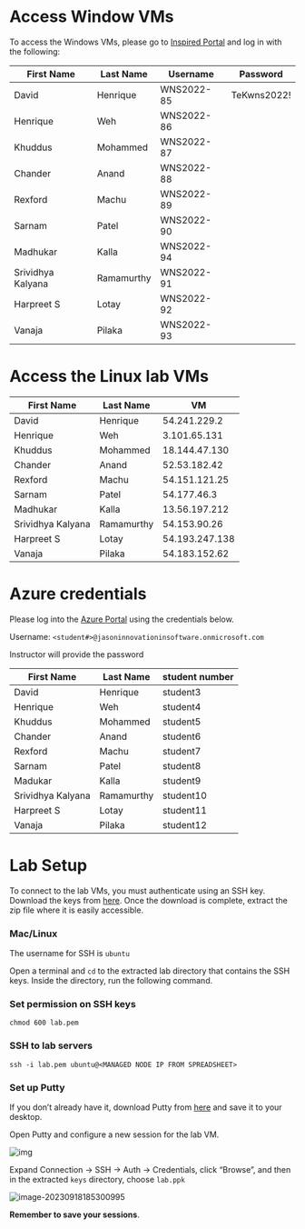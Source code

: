 # Access Window VMs
To access the Windows VMs, please go to [Inspired Portal](https://html.inspiredvlabs.com/) and log in with the following: 


| First Name        | Last Name  | Username   | Password    |
| ----------------- | ---------- | ---------- | ----------- |
| David             | Henrique   | WNS2022-85 | TeKwns2022! |
| Henrique          | Weh        | WNS2022-86 |             |
| Khuddus           | Mohammed   | WNS2022-87 |             |
| Chander           | Anand      | WNS2022-88 |             |
| Rexford           | Machu      | WNS2022-89 |             |
| Sarnam            | Patel      | WNS2022-90 |             |
| Madhukar          | Kalla      | WNS2022-94 |             |
| Srividhya Kalyana | Ramamurthy | WNS2022-91 |             |
| Harpreet S        | Lotay      | WNS2022-92 |             |
| Vanaja            | Pilaka     | WNS2022-93 |             |



# Access the Linux lab VMs

| First Name        | Last Name  | VM             |
| ----------------- | ---------- | -------------- |
| David             | Henrique   | 54.241.229.2   |
| Henrique          | Weh        | 3.101.65.131   |
| Khuddus           | Mohammed   | 18.144.47.130  |
| Chander           | Anand      | 52.53.182.42   |
| Rexford           | Machu      | 54.151.121.25  |
| Sarnam            | Patel      | 54.177.46.3    |
| Madhukar          | Kalla      | 13.56.197.212  |
| Srividhya Kalyana | Ramamurthy | 54.153.90.26   |
| Harpreet S        | Lotay      | 54.193.247.138 |
| Vanaja            | Pilaka     | 54.183.152.62  |

# Azure credentials
Please log into the [Azure Portal](http://portal.azure.com) using the credentials below. 

Username: `<student#>@jasoninnovationinsoftware.onmicrosoft.com`

Instructor will provide the password 

| First Name        | Last Name  | student number |
| ----------------- | ---------- | -------------- |
| David             | Henrique   | student3       |
| Henrique          | Weh        | student4       |
| Khuddus           | Mohammed   | student5       |
| Chander           | Anand      | student6       |
| Rexford           | Machu      | student7       |
| Sarnam            | Patel      | student8       |
| Madukar           | Kalla      | student9       |
| Srividhya Kalyana | Ramamurthy | student10      |
| Harpreet S        | Lotay      | student11      |
| Vanaja            | Pilaka     | student12      |



# Lab Setup

To connect to the lab VMs, you must authenticate using an SSH key. Download the keys from [here](https://github.com/innovationinsoftware/microservices-practical/raw/refs/heads/main/keys.zip). Once the download is complete, extract the zip file where it is easily accessible.

### Mac/Linux

The username for SSH is
`ubuntu`

Open a terminal and `cd` to the extracted lab directory that contains the SSH keys. Inside the directory, run the following command.

### Set permission on SSH keys

```
chmod 600 lab.pem
```



### SSH to lab servers

```
ssh -i lab.pem ubuntu@<MANAGED NODE IP FROM SPREADSHEET>
```

### Set up Putty

If you don’t already have it, download Putty from [here](https://the.earth.li/~sgtatham/putty/latest/w64/putty.exe) and save it to your desktop.

Open Putty and configure a new session for the lab VM.

![img](https://jruels.github.io/openshift-admin/labs/openshift-deploy/images/putty-session.png)

Expand Connection -> SSH -> Auth -> Credentials, click “Browse”, and then in the extracted `keys` directory, choose `lab.ppk`

![image-20230918185300995](https://jruels.github.io/openshift-admin/labs/openshift-deploy/images/putty-auth.png)

**Remember to save your sessions**.
